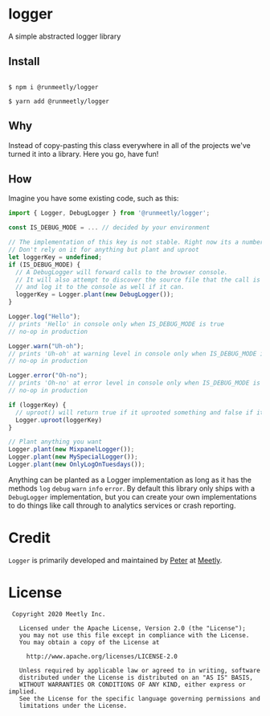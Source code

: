 # logger

A simple abstracted logger library

## Install

```shell script

$ npm i @runmeetly/logger

$ yarn add @runmeetly/logger

```

## Why

Instead of copy-pasting this class everywhere in all of the projects
we've turned it into a library. Here you go, have fun!

## How

Imagine you have some existing code, such as this:

```javascript
import { Logger, DebugLogger } from '@runmeetly/logger';

const IS_DEBUG_MODE = ... // decided by your environment

// The implementation of this key is not stable. Right now its a number, tomorrow it could be an object.
// Don't rely on it for anything but plant and uproot
let loggerKey = undefined;
if (IS_DEBUG_MODE) {
  // A DebugLogger will forward calls to the browser console.
  // It will also attempt to discover the source file that the call is coming from
  // and log it to the console as well if it can.
  loggerKey = Logger.plant(new DebugLogger());
}

Logger.log("Hello");
// prints 'Hello' in console only when IS_DEBUG_MODE is true
// no-op in production

Logger.warn("Uh-oh");
// prints 'Uh-oh' at warning level in console only when IS_DEBUG_MODE is true
// no-op in production

Logger.error("Oh-no");
// prints 'Oh-no' at error level in console only when IS_DEBUG_MODE is true
// no-op in production

if (loggerKey) {
  // uproot() will return true if it uprooted something and false if it did not.
  Logger.uproot(loggerKey)
}

// Plant anything you want
Logger.plant(new MixpanelLogger());
Logger.plant(new MySpecialLogger());
Logger.plant(new OnlyLogOnTuesdays());
```

Anything can be planted as a Logger implementation as long as it has the methods
`log` `debug` `warn` `info` `error`. By default this library only ships with a
`DebugLogger` implementation, but you can create your own implementations to do
things like call through to analytics services or crash reporting.

# Credit

`Logger` is primarily developed and maintained by
[Peter](https://github.com/pyamsoft) at
[Meetly](https://www.runmeetly.com).

# License

```
 Copyright 2020 Meetly Inc.

   Licensed under the Apache License, Version 2.0 (the "License");
   you may not use this file except in compliance with the License.
   You may obtain a copy of the License at

     http://www.apache.org/licenses/LICENSE-2.0

   Unless required by applicable law or agreed to in writing, software
   distributed under the License is distributed on an "AS IS" BASIS,
   WITHOUT WARRANTIES OR CONDITIONS OF ANY KIND, either express or implied.
   See the License for the specific language governing permissions and
   limitations under the License.
```

